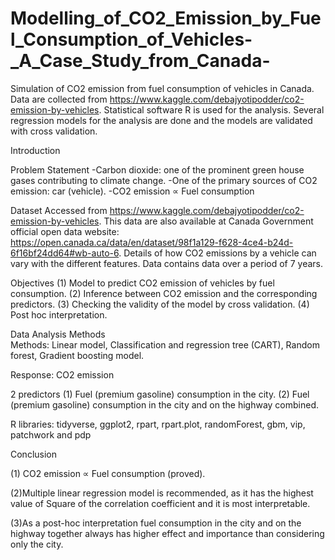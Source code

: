 # Modelling_of_CO2_Emission_by_Fuel_Consumption_of_Vehicles-_A_Case_Study_from_Canada-
Simulation of CO2 emission from fuel consumption of vehicles in Canada. Data are collected from  https://www.kaggle.com/debajyotipodder/co2-emission-by-vehicles.
Statistical software R is used for the analysis. Several regression models for the analysis are done and the models are validated with cross validation. 

Introduction

Problem Statement 
 -Carbon dioxide: one of the prominent green house gases contributing to climate change. 
 -One of the primary sources of CO2 emission: car (vehicle).
 -CO2 emission ∝ Fuel consumption 

Dataset
Accessed from https://www.kaggle.com/debajyotipodder/co2-emission-by-vehicles.
This data are also available at Canada Government official open data website: https://open.canada.ca/data/en/dataset/98f1a129-f628-4ce4-b24d-6f16bf24dd64#wb-auto-6.
Details of how CO2 emissions by a vehicle can vary with the different features.
Data contains data over a period of 7 years. 

Objectives
 (1) Model to predict CO2 emission of vehicles by fuel consumption. 
 (2) Inference between CO2 emission and the corresponding predictors. 
 (3) Checking the validity of the model by cross validation.
 (4) Post hoc interpretation. 

Data Analysis Methods  
Methods: Linear model, Classification and regression tree (CART), Random forest, Gradient boosting model.

Response: CO2 emission

2 predictors
    (1) Fuel (premium gasoline) consumption in the city.
    (2) Fuel (premium gasoline) consumption in the city and on the highway combined.
    
R libraries: tidyverse, ggplot2, rpart, rpart.plot, randomForest, gbm, vip, patchwork and pdp 

Conclusion

(1) CO2 emission ∝ Fuel consumption (proved).

 (2)Multiple linear regression model is recommended, as it has the highest value of Square of the correlation coefficient and it is most interpretable.
 
 (3)As a post-hoc interpretation fuel consumption in the city and on the highway together always has higher effect and importance than considering only the city.




